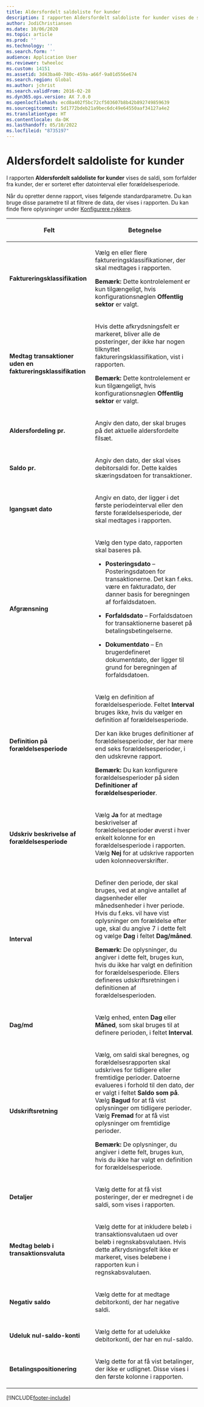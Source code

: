 ```yaml
---
title: Aldersfordelt saldoliste for kunder
description: I rapporten Aldersfordelt saldoliste for kunder vises de saldi, som forfalder fra kunder, der er sorteret efter datointerval eller forældelsesperiode.
author: JodiChristiansen
ms.date: 10/06/2020
ms.topic: article
ms.prod: ''
ms.technology: ''
ms.search.form: ''
audience: Application User
ms.reviewer: twheeloc
ms.custom: 14151
ms.assetid: 3d43ba40-780c-459a-a66f-9a01d556e674
ms.search.region: Global
ms.author: jchrist
ms.search.validFrom: 2016-02-28
ms.dyn365.ops.version: AX 7.0.0
ms.openlocfilehash: ecd8a402f5bc72cf503607b8b42b892749859639
ms.sourcegitcommit: 5d1772bdeb21a9bec6dc49e64550aaf34127a4e2
ms.translationtype: HT
ms.contentlocale: da-DK
ms.lasthandoff: 05/10/2022
ms.locfileid: "8735197"
---
```

# <a name="customer-aging-report"></a>Aldersfordelt saldoliste for kunder 

I rapporten **Aldersfordelt saldoliste for kunder** vises de saldi, som forfalder fra kunder, der er sorteret efter datointerval eller forældelsesperiode.

Når du opretter denne rapport, vises følgende standardparametre. Du kan bruge disse parametre til at filtrere de data, der vises i rapporten. Du kan finde flere oplysninger under [Konfigurere rykkere](set-up-collections.md).

<table>
<colgroup>
<col>
<col>
</colgroup>
<thead>
<tr class="header">
<th><p>Felt</p></th>
<th><p>Betegnelse</p></th>
</tr>
</thead>
<tbody>
<tr class="odd">
<td><p><strong>Faktureringsklassifikation</strong></p></td>
<td><p>Vælg en eller flere faktureringsklassifikationer, der skal medtages i rapporten.</p>
<div class="alert">

**Bemærk:** Dette kontrolelement er kun tilgængeligt, hvis konfigurationsnøglen <STRONG>Offentlig sektor</STRONG> er valgt.</P>


</div></td>
</tr>
<tr class="even">
<td><p><strong>Medtag transaktioner uden en faktureringsklassifikation</strong></p></td>
<td><p>Hvis dette afkrydsningsfelt er markeret, bliver alle de posteringer, der ikke har nogen tilknyttet faktureringsklassifikation, vist i rapporten.</p>
<div class="alert">

**Bemærk:** Dette kontrolelement er kun tilgængeligt, hvis konfigurationsnøglen <STRONG>Offentlig sektor</STRONG> er valgt.</P>

</div></td>
</tr>
<tr class="odd">
<td><p><strong>Aldersfordeling pr.</strong></p></td>
<td><p>Angiv den dato, der skal bruges på det aktuelle aldersfordelte filsæt.</p></td>
</tr>
<tr class="odd">
<td><p><strong>Saldo pr.</strong></p></td>
<td><p>Angiv den dato, der skal vises debitorsaldi for. Dette kaldes skæringsdatoen for transaktioner.</p></td>
</tr>
<tr class="even">
<td><p><strong>Igangsæt dato</strong></p></td>
<td><p>Angiv en dato, der ligger i det første periodeinterval eller den første forældelsesperiode, der skal medtages i rapporten.</p></td>
</tr>
<tr class="odd">
<td><p><strong>Afgrænsning</strong></p></td>
<td><p>Vælg den type dato, rapporten skal baseres på.</p>
<ul>
<li><p><strong>Posteringsdato</strong> – Posteringsdatoen for transaktionerne. Det kan f.eks. være en fakturadato, der danner basis for beregningen af forfaldsdatoen.</p></li>
<li><p><strong>Forfaldsdato</strong> – Forfaldsdatoen for transaktionerne baseret på betalingsbetingelserne.</p></li>
<li><p><strong>Dokumentdato</strong> – En brugerdefineret dokumentdato, der ligger til grund for beregningen af forfaldsdatoen.</p></li>
</ul></td>
</tr>
<tr class="even">
<td><p><strong>Definition på forældelsesperiode</strong></p></td>
<td><p>Vælg en definition af forældelsesperiode. Feltet <strong>Interval</strong> bruges ikke, hvis du vælger en definition af forældelsesperiode.</p>
<p>Der kan ikke bruges definitioner af forældelsesperioder, der har mere end seks forældelsesperioder, i den udskrevne rapport.</p>
<div class="alert">

**Bemærk:** Du kan konfigurere forældelsesperioder på siden <STRONG>Definitioner af forældelsesperioder</STRONG>.</P>


</div></td>
</tr>
<tr class="odd">
<td><p><strong>Udskriv beskrivelse af forældelsesperiode</strong></p></td>
<td><p>Vælg <strong>Ja</strong> for at medtage beskrivelser af forældelsesperioder øverst i hver enkelt kolonne for en forældelsesperiode i rapporten. Vælg <strong>Nej</strong> for at udskrive rapporten uden kolonneoverskrifter.</p></td>
</tr>
<tr class="even">
<td><p><strong>Interval</strong></p></td>
<td><p>Definer den periode, der skal bruges, ved at angive antallet af dagsenheder eller månedsenheder i hver periode. Hvis du f.eks. vil have vist oplysninger om forældelse efter uge, skal du angive 7 i dette felt og vælge <strong>Dag</strong> i feltet <strong>Dag/måned</strong>.</p>
<div class="alert">

**Bemærk:** De oplysninger, du angiver i dette felt, bruges kun, hvis du ikke har valgt en definition for forældelsesperiode. Ellers defineres udskriftsretningen i definitionen af forældelsesperioden.</P>


</div></td>
</tr>
<tr class="odd">
<td><p><strong>Dag/md</strong></p></td>
<td><p>Vælg enhed, enten <strong>Dag</strong> eller <strong>Måned</strong>, som skal bruges til at definere perioden, i feltet <strong>Interval</strong>.</p></td>
</tr>
<tr class="even">
<td><p><strong>Udskriftsretning</strong></p></td>
<td><p>Vælg, om saldi skal beregnes, og forældelsesrapporten skal udskrives for tidligere eller fremtidige perioder. Datoerne evalueres i forhold til den dato, der er valgt i feltet <strong>Saldo som på</strong>. Vælg <strong>Bagud</strong> for at få vist oplysninger om tidligere perioder. Vælg <strong>Fremad</strong> for at få vist oplysninger om fremtidige perioder.</p>
<div class="alert">
  
<STRONG>Bemærk:</STRONG> De oplysninger, du angiver i dette felt, bruges kun, hvis du ikke har valgt en definition for forældelsesperiode.</P>


</div></td>
</tr>
<tr class="odd">
<td><p><strong>Detaljer</strong></p></td>
<td><p>Vælg dette for at få vist posteringer, der er medregnet i de saldi, som vises i rapporten.</p></td>
</tr>
<tr class="even">
<td><p><strong>Medtag beløb i transaktionsvaluta</strong></p></td>
<td><p>Vælg dette for at inkludere beløb i transaktionsvalutaen ud over beløb i regnskabsvalutaen. Hvis dette afkrydsningsfelt ikke er markeret, vises beløbene i rapporten kun i regnskabsvalutaen.</p></td>
</tr>
<tr class="odd">
<td><p><strong>Negativ saldo</strong></p></td>
<td><p>Vælg dette for at medtage debitorkonti, der har negative saldi.</p></td>
</tr>
<tr class="even">
<td><p><strong>Udeluk nul-saldo-konti</strong></p></td>
<td><p>Vælg dette for at udelukke debitorkonti, der har en nul-saldo.</p></td>
</tr>
<tr class="odd">
<td><p><strong>Betalingspositionering</strong></p></td>
<td><p>Vælg dette for at få vist betalinger, der ikke er udlignet. Disse vises i den første kolonne i rapporten.</p></td>
</tr>
</tbody>
</table>



[!INCLUDE[footer-include](../../includes/footer-banner.md)]
